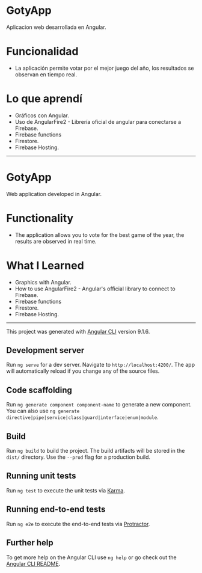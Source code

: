 # GotyApp
Aplicacion web desarrollada en Angular.

 # Funcionalidad
 * La aplicación permite votar por el mejor juego del año, los resultados se observan en tiempo real.
 
 # Lo que aprendí
 * Gráficos con Angular.
 * Uso de AngularFire2 - Librería oficial de angular para conectarse a Firebase.
 * Firebase functions
 * Firestore.
 * Firebase Hosting.

  ------------------------------------------------------------
 # GotyApp
 Web application developed in Angular.

 # Functionality
 * The application allows you to vote for the best game of the year, the results are observed in real time.

 # What I Learned
 * Graphics with Angular.
 * How to use AngularFire2 - Angular's official library to connect to Firebase.
 * Firebase functions
 * Firestore.
 * Firebase Hosting.

 ------------------------------------------------------------

This project was generated with [Angular CLI](https://github.com/angular/angular-cli) version 9.1.6.

## Development server

Run `ng serve` for a dev server. Navigate to `http://localhost:4200/`. The app will automatically reload if you change any of the source files.

## Code scaffolding

Run `ng generate component component-name` to generate a new component. You can also use `ng generate directive|pipe|service|class|guard|interface|enum|module`.

## Build

Run `ng build` to build the project. The build artifacts will be stored in the `dist/` directory. Use the `--prod` flag for a production build.

## Running unit tests

Run `ng test` to execute the unit tests via [Karma](https://karma-runner.github.io).

## Running end-to-end tests

Run `ng e2e` to execute the end-to-end tests via [Protractor](http://www.protractortest.org/).

## Further help

To get more help on the Angular CLI use `ng help` or go check out the [Angular CLI README](https://github.com/angular/angular-cli/blob/master/README.md).
